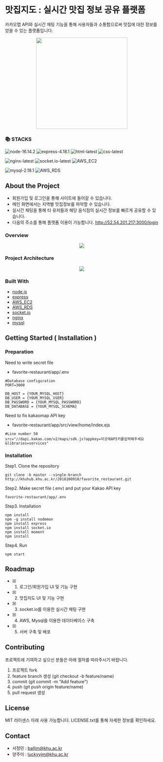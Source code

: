# 맛집지도 : 실시간 맛집 정보 공유 플랫폼

카카오맵 API와 실시간 채팅 기능을 통해 사용자들과 소통함으로써 맛집에 대한 정보를 얻을 수 있는 플랫폼입니다.

<div align="center">
    <img src="/uploads/6f062fddb950cee4e27b99e9f337ebbf/로고.png" width="300" height="300">
</div>

### 📚 STACKS

![node-16.14.2](https://img.shields.io/badge/Node-16.14.2-green)
![express-4.18.1](https://img.shields.io/badge/Express-4.18.1-green)
![html-latest](https://img.shields.io/badge/html-5.2-green)
![css-latest](https://img.shields.io/badge/css-3-green)

![nginx-latest](https://img.shields.io/badge/nginx-latest-blue)
![socket.io-latest](https://img.shields.io/badge/socket.io-latest-blue)
![AWS_EC2](https://img.shields.io/badge/AWS_EC2-blue)

![mysql-2.18.1](https://img.shields.io/badge/Mysql-2.18.1-yellowgreen)
![AWS_RDS](https://img.shields.io/badge/AWS_RDS-yellowgreen)

## About the Project

- 회원가입 및 로그인을 통해 사이트에 들어갈 수 있습니다.
- 메인 화면에서는 지역별 맛집정보를 파악할 수 있습니다.
- 실시간 채팅을 통해 타 유저들과 해당 음식점의 실시간 정보를 빠르게 공유할 수 있습니다.
- 다음의 주소를 통해 플랫폼 이용이 가능합니다.
  http://52.54.201.217:3000/login

### Overview

<div align="center">
    <img src="/uploads/4205b64858a27863e564579998ce0461/overview.png">
</div>

### Project Architecture

<div align="center">
    <img src="/uploads/af7ba588e17279d3f7713b5bf3662f66/아키텍처.png">
</div>

### Built With

- [node.js](https://nodejs.org/ko/)
- [express](https://expressjs.com/ko/)
- [AWS_EC2](https://aws.amazon.com/ko/)
- [AWS_RDS](https://aws.amazon.com/ko/)
- [socket.io](https://socket.io/)
- [nginx](https://www.nginx.com/)
- [mysql](https://www.mysql.com/)

## Getting Started ( Installation )

### Preparation

Need to write secret file

- favorite-restaurant/app/.env

```
#Database configuration
PORT=3000

DB_HOST = {YOUR_MYSQL_HOST}
DB_USER = {YOUR_MYSQL_USER}
DB_PASSWORD = {YOUR_MYSQL_PASSWORD}
DB_DATABASE = {YOUR_MYSQL_SCHEMA}
```

Need to fix kakaomap API key

- favorite-restaurant/app/src/view/home/index.ejs

```
#Line number 50
src="//dapi.kakao.com/v2/maps/sdk.js?appkey=이곳에API키를입력해주세요&libraries=services"

```

### Installation

Step1. Clone the repository

```
git clone -b master --single-branch http://khuhub.khu.ac.kr/2018100910/favorite_restaurant.git
```

Step2. Make secret file (.env) and put your Kakao API key

```
favorite-restaurant/app/.env
```

Step3. Installation

```
npm install
npm -g install nodemon
npm install express
npm install socket.io
npm install moment
npm install
```

Step4. Run

```
npm start
```

## Roadmap

- [x] 1. 로그인/회원가입 UI 및 기능 구현
- [x] 2. 맛집지도 UI 및 기능 구현
- [x] 3. socket.io를 이용한 실시간 채팅 구현
- [x] 4. AWS, Mysql을 이용한 데이터베이스 구축
- [x] 5. 서버 구축 및 배포

## Contributing

프로젝트에 기여하고 싶으신 분들은 아래 절차를 따라주시기 바랍니다.

1. 프로젝트 fork
2. feature branch 생성 (git checkout -b feature/name)
3. commit (git commit -m "Add feature")
4. push (git push origin feature/name)
5. pull request 생성

## License

MIT 라이센스 아래 사용 가능합니다. LICENSE.txt를 통해 자세한 정보를 확인하세요.

## Contact

- 서정민 : balljm@khu.ac.kr
- 양주미 : luckyyjm@khu.ac.kr
